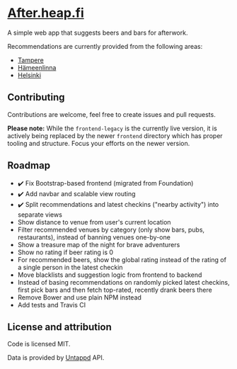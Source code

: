 # [After.heap.fi](http://after.heap.fi/)

A simple web app that suggests beers and bars for afterwork.

Recommendations are currently provided from the following areas:

- [Tampere](https://www.freemaptools.com/radius-around-point.htm?clat=61.4985&clng=23.7717&r=1.71&fs=true&lc=4444ff&lw=3&fc=ddddff&nomoreradius=true)
- [Hämeenlinna](https://www.freemaptools.com/radius-around-point.htm?clat=60.9963&clng=24.4629&r=1.06&fs=true&lc=4444ff&lw=3&fc=ddddff&nomoreradius=true)
- [Helsinki](https://www.freemaptools.com/radius-around-point.htm?clat=60.1671&clng=24.9409&r=2.39&fs=true&lc=4444ff&lw=3&fc=ddddff&nomoreradius=true)

## Contributing

Contributions are welcome, feel free to create issues and pull requests.

**Please note:** While the `frontend-legacy` is the currently live version, it is actively being replaced by the newer `frontend` directory which has proper tooling and structure. Focus your efforts on the newer version.

## Roadmap

- :heavy_check_mark: Fix Bootstrap-based frontend (migrated from Foundation)
- :heavy_check_mark: Add navbar and scalable view routing
- :heavy_check_mark: Split recommendations and latest checkins ("nearby activity") into separate views
- Show distance to venue from user's current location
- Filter recommended venues by category (only show bars, pubs, restaurants), instead of banning venues one-by-one
- Show a treasure map of the night for brave adventurers
- Show no rating if beer rating is 0
- For recommended beers, show the global rating instead of the rating of a single person in the latest checkin
- Move blacklists and suggestion logic from frontend to backend
- Instead of basing recommendations on randomly picked latest checkins, first pick bars and then fetch top-rated, recently drank beers there
- Remove Bower and use plain NPM instead
- Add tests and Travis CI

## License and attribution

Code is licensed MIT.

Data is provided by [Untappd](https://untappd.com/) API.

